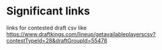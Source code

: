 
# Significant links

links for contested draft csv like
https://www.draftkings.com/lineup/getavailableplayerscsv?contestTypeId=28&draftGroupId=55478